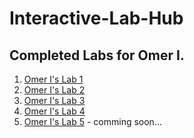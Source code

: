 # Interactive-Lab-Hub

## Completed Labs for Omer I. 

1. [Omer I's Lab 1](https://github.com/OiBoii/Interactive-Lab-Hub/tree/master/Lab%201)
2. [Omer I's Lab 2](https://github.com/OiBoii/Interactive-Lab-Hub/tree/master/Lab2/readme.md)
3. [Omer I's Lab 3](https://github.com/OiBoii/Interactive-Lab-Hub/blob/master/Lab3/readme.md)
4. [Omer I's Lab 4](https://github.com/OiBoii/Interactive-Lab-Hub/blob/master/Lab4/readme.md)
4. [Omer I's Lab 5](https://github.com/OiBoii/Interactive-Lab-Hub/blob/master/Lab5/readme_lab5.md) - comming soon...

